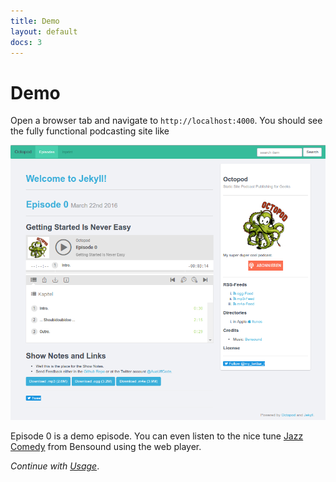 ```yaml
---
title: Demo
layout: default
docs: 3
---
```


# Demo

Open a browser tab and navigate to ```http://localhost:4000```.
You should see the fully functional podcasting site like

<img src="/img/demo.png" width="600" alt="screenshot" />

Episode 0 is a demo episode. You can even listen to the nice tune
[Jazz Comedy](http://www.bensound.com/royalty-free-music/track/jazz-comedy) from Bensound using the web player.

_Continue with [Usage](/usage)_.
